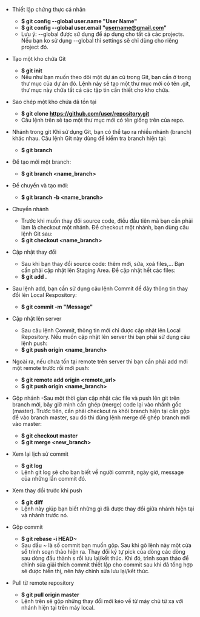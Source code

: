 - Thiết lập chứng thực cá nhân

  - **$ git config --global user.name "User Name"**
  - **$ git config --global user.email "username@gmail.com"**
  - Lưu ý: --global được sử dụng để áp dụng cho tất cả các projects. Nếu bạn ko sử dụng --global thì settings sẽ chỉ dùng cho riêng project đó.
- Tạo một kho chứa Git
  - **$ git init**
  - Nếu như bạn muốn theo dõi một dự án cũ trong Git, bạn cần ở trong thư mục của dự án đó. Lệnh này sẽ tạo một thư mục mới có tên .git, thư mục này chứa tất cả các tập tin cần thiết cho kho chứa.
- Sao chép một kho chứa đã tồn tại
  - **$ git clone https://github.com/user/repository.git**
  - Câu lệnh trên sẽ tạo một thư mục mới có tên giống trên của repo.
- Nhánh trong git
Khi sử dụng Git, bạn có thể tạo ra nhiều nhánh (branch) khác nhau. Câu lệnh Git này dùng để kiểm tra branch hiện tại:
  - **$ git branch**
- Để tạo mới một branch:
  - **$ git branch <name_branch>**
- Để chuyển và tạo mới:
  - **$ git branch -b <name_branch>**
- Chuyển nhánh
  - Trước khi muốn thay đổi source code, điều đầu tiên mà bạn cần phải làm là checkout một nhánh. Để checkout một nhánh, bạn dùng câu lệnh Git sau:
  - **$ git checkout <name_branch>**
- Cập nhật thay đổi
  - Sau khi bạn thay đổi source code: thêm mới, sửa, xoá files,… Bạn cần phải cập nhật lên Staging Area. Để cập nhật hết các files:
  - **$ git add .**
- Sau lệnh add, bạn cần sử dụng câu lệnh Commit để đây thông tin thay đổi lên Local Respository:
  - **$ git commit -m "Message"**
- Cập nhật lên server
  - Sau câu lệnh Commit, thông tin mới chỉ được cập nhật lên Local Repository. Nếu muốn cập nhật lên server thì bạn phải sử dụng câu lệnh push:
  - **$ git push origin <name_branch>**
- Ngoài ra, nếu chưa tồn tại remote trên server thì bạn cần phải add mới một remote trước rồi mới push:
  - **$ git remote add origin <remote_url>**
  - **$ git push origin <name_branch>**
- Gộp nhánh
  -Sau một thời gian cập nhật các file và push lên git trên branch mới, bây giờ mình cần ghép (merge) code lại vào nhánh gốc (master). Trước tiên, cần phải checkout ra khỏi branch hiện tại cần gộp để vào branch master, sau đó thì dùng lệnh merge để ghép branch mới vào master:
  - **$ git checkout master**
  - **$ git merge <new_branch>**
- Xem lại lịch sử commit
  - **$ git log**
  - Lệnh git log sẽ cho bạn biết về người commit, ngày giờ, message của những lần commit đó.
- Xem thay đổi trước khi push
  - **$ git diff**
  - Lệnh này giúp bạn biết những gì đã được thay đổi giữa nhánh hiện tại và nhánh trước nó.
- Gộp commit
  - **$ git rebase -i HEAD~**
  - Sau dấu ~ là số commit bạn muốn gộp. Sau khi gõ lệnh này một cửa sổ trình soạn thảo hiện ra. Thay đổi ký tự pick của dòng các dòng sau dòng đầu thành s rồi lưu lại/kết thúc. Khi đó, trình soạn thảo để chỉnh sửa giải thích commit thiết lập cho commit sau khi đã tổng hợp sẽ được hiển thị, nên hãy chỉnh sửa lưu lại/kết thúc.
- Pull từ remote repository
  - **$ git pull origin master**
  - Lệnh trên sẽ gộp những thay đổi mới kéo về từ máy chủ từ xa với nhánh hiện tại trên máy local.

